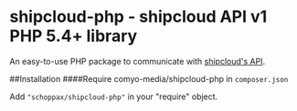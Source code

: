 # shipcloud-php - shipcloud API v1 PHP 5.4+ library

An easy-to-use PHP package to communicate with [shipcloud's API](http://developers.shipcloud.io).

##Installation
####Require comyo-media/shipcloud-php in `composer.json`

Add `"schoppax/shipcloud-php"` in your "require" object.
